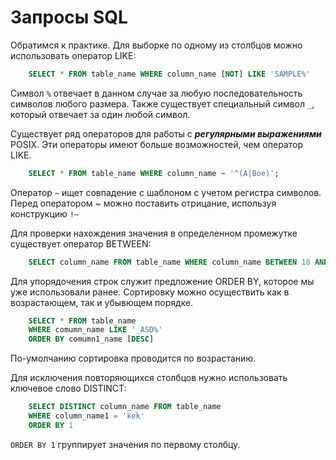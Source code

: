 # Запросы SQL

Обратимся к практике. Для выборке по одному из столбцов можно использовать оператор LIKE:

```sql
	SELECT * FROM table_name WHERE column_name [NOT] LIKE 'SAMPLE%'
```

Символ ```%``` отвечает в данном случае за любую последовательность символов любого размера. Также существует специальный символ ```_```, который отвечает за один любой символ.

Существует ряд операторов для работы с ***регулярными выражениями*** POSIX. Эти
операторы имеют больше возможностей, чем оператор LIKE.

```sql
	SELECT * FROM table_name WHERE column_name ~ '^(A|Boe)';
```

Оператор ```~``` ищет совпадение с шаблоном с учетом регистра символов. Перед оператором ~ можно поставить отрицание, используя конструкцию ```!~```

Для проверки нахождения значения в определенном промежутке существует оператор BETWEEN:

```sql
	SELECT column_name FROM table_name WHERE column_name BETWEEN 10 AND 20
```

Для упорядочения строк служит предложение ORDER BY, которое мы уже использовали ранее. Сортировку можно осуществить как в возрастающем, так и убывющем порядке.

```sql
	SELECT * FROM table_name 
	WHERE comumn_name LIKE '_ASD%'
	ORDER BY comumn1_name [DESC]
```

По-умолчанию сортировка проводится по возрастанию.

Для исключения повторяющихся столбцов нужно использовать ключевое слово DISTINCT:

```sql
	SELECT DISTINCT column_name FROM table_name
	WHERE column_name1 = 'kek'
	ORDER BY 1
```

```ORDER BY 1``` группирует значения по первому столбцу.
